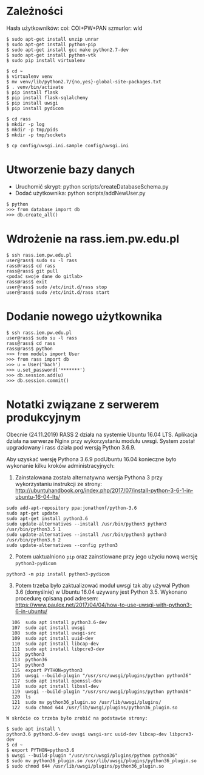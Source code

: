 Zależności
==========

Hasła użytkowników:
coi: COI+PW+PAN
szmurlor: wld

```
$ sudo apt-get install unzip unrar
$ sudo apt-get install python-pip
$ sudo apt-get install gcc make python2.7-dev
$ sudo apt-get install python-vtk
$ sudo pip install virtualenv

$ cd ~
$ virtualenv venv
$ mv venv/lib/python2.7/{no,yes}-global-site-packages.txt
$ . venv/bin/activate
$ pip install flask
$ pip install flask-sqlalchemy
$ pip install uwsgi
$ pip install pydicom

$ cd rass
$ mkdir -p log
$ mkdir -p tmp/pids
$ mkdir -p tmp/sockets

$ cp config/uwsgi.ini.sample config/uwsgi.ini
```

Utworzenie bazy danych
==============================

* Uruchomić skrypt: python scripts/createDatabaseSchema.py
* Dodać użytkownika: python scripts/addNewUser.py

```
$ python
>>> from database import db
>>> db.create_all()
```

Wdrożenie na rass.iem.pw.edu.pl
===============================

```
$ ssh rass.iem.pw.edu.pl
user@rass$ sudo su -l rass
rass@rass$ cd rass
rass@rass$ git pull
<podać swoje dane do gitlab>
rass@rass$ exit
user@rass$ sudo /etc/init.d/rass stop
user@rass$ sudo /etc/init.d/rass start
```

Dodanie nowego użytkownika
==========================

```
$ ssh rass.iem.pw.edu.pl
user@rass$ sudo su -l rass
rass@rass$ cd rass
rass@rass$ python
>>> from models import User
>>> from rass import db
>>> u = User('bach')
>>> u.set_password('*******')
>>> db.session.add(u)
>>> db.session.commit()
```

Notatki związane z serwerem produkcyjnym
========================================

Obecnie (24.11.2019) RASS 2 działa na systemie Ubuntu 16.04 LTS.
Aplikacja działa na serwerze Nginx przy wykorzystaniu modułu uwsgi.
System został upgradowany i rass działa pod wersją Python 3.6.9.

Aby uzyskać wersję Pythona 3.6.9 podUbuntu 16.04 konieczne było wykonanie
kilku kroków administracyjnych:

1. Zainstalowana została alternatywna wersja Pythona 3 przy 
    wykorzystaniu instrukcji ze strony: http://ubuntuhandbook.org/index.php/2017/07/install-python-3-6-1-in-ubuntu-16-04-lts/
```
sudo add-apt-repository ppa:jonathonf/python-3.6
sudo apt-get update
sudo apt-get install python3.6
sudo update-alternatives --install /usr/bin/python3 python3 /usr/bin/python3.5 1
sudo update-alternatives --install /usr/bin/python3 python3 /usr/bin/python3.6 2
sudo update-alternatives --config python3
```
2. Potem uaktualniono `pip` oraz zainstlowane przy jego użyciu nową wersję `python3-pydicom`
```
python3 -m pip install python3-pydicom
```
3. Potem trzeba było zaktualizować moduł uwsgi tak aby używal Python 3.6 
   (domyślnie) w Ubuntu 16.04 uzywany jest Python 3.5.
   Wykonano procedurę opisaną pod adresem: https://www.paulox.net/2017/04/04/how-to-use-uwsgi-with-python3-6-in-ubuntu/
```
  106  sudo apt install python3.6-dev
  107  sudo apt install uwsgi
  108  sudo apt install uwsgi-src
  109  sudo apt install uuid-dev
  110  sudo apt install libcap-dev
  111  sudo apt install libpcre3-dev
  112  python3
  113  python36
  114  python3
  115  export PYTHON=python3
  116  uwsgi --build-plugin "/usr/src/uwsgi/plugins/python python36"
  117  sudo apt install openssl-dev
  118  sudo apt install libssl-dev
  119  uwsgi --build-plugin "/usr/src/uwsgi/plugins/python python36"
  120  ls
  121  sudo mv python36_plugin.so /usr/lib/uwsgi/plugins/
  122  sudo chmod 644 /usr/lib/uwsgi/plugins/python36_plugin.so
```
    W skrócie co trzeba było zrobić na podstawie strony:
```
$ sudo apt install \
python3.6 python3.6-dev uwsgi uwsgi-src uuid-dev libcap-dev libpcre3-dev
$ cd ~
$ export PYTHON=python3.6
$ uwsgi --build-plugin "/usr/src/uwsgi/plugins/python python36"
$ sudo mv python36_plugin.so /usr/lib/uwsgi/plugins/python36_plugin.so
$ sudo chmod 644 /usr/lib/uwsgi/plugins/python36_plugin.so
```
